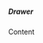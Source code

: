 <Drawer placement="top" width="full" drawerStatus={drawerStatusFly} closeDrawer={closeDrawerFly} transition={fly} params={flyParams}>
  <Drawerhead onclick={closeFlyDrawer}>
    <h5 id="drawer-label" class="mb-4 inline-flex items-center text-base font-semibold text-gray-500 dark:text-gray-400">
      <InfoCircleSolid class="me-2.5 h-4 w-4" />Drawer
    </h5>
  </Drawerhead>
  Content
</Drawer>
